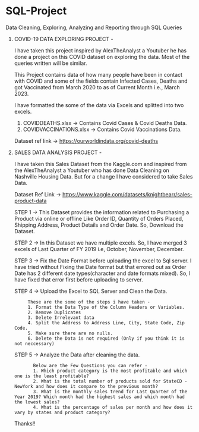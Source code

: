 # SQL-Project
Data Cleaning, Exploring, Analyzing and Reporting through SQL Queries

1. COVID-19 DATA EXPLORING PROJECT -

   I have taken this project inspired by AlexTheAnalyst a Youtuber he has done a project on this COVID dataset on exploring the data. Most of the queries written will be similar. 
   
   This Project contains data of how many people have been in contact with COVID and some of the fields contain Infected Cases, Deaths and got Vaccinated from March 2020 to as of Current Month i.e., March 2023. 
   
   I have formatted the some of the data via Excels and splitted into two excels. 
   1. COVIDDEATHS.xlsx -> Contains Covid Cases & Covid Deaths Data.
   2. COVIDVACCINATIONS.xlsx -> Contains Covid Vaccinations Data.
   
   Dataset ref link -> https://ourworldindata.org/covid-deaths 


2. SALES DATA ANALYSIS PROJECT - 

    I have taken this Sales Dataset from the Kaggle.com and inspired from the AlexTheAnalyst a Youtuber who has done Data Cleaning on Nashville Housing Data. But for a change I have considered to take Sales Data. 
    
    Dataset Ref Link -> https://www.kaggle.com/datasets/knightbearr/sales-product-data 
    
    STEP 1 -> This Dataset provides the information related to Purchasing a Product via online or offline Like Order ID, Quantity of Orders Placed, Shipping Address, Product Details and Order Date. So, Download the Dataset.
    
    STEP 2 -> In this Dataset we have multiple excels. So, I have merged 3 excels of Last Quarter of FY 2019 i.e, October, November, December. 
    
    STEP 3 -> Fix the Date Format before uploading the excel to Sql server. I have tried without Fixing the Date format but that errored out as Order Date has 2 different date types(character and date formats mixed). So, I have fixed that error first before uploading to server.
    
    STEP 4 -> Upload the Excel to SQL Server and Clean the Data.
            
            These are the some of the steps i have taken - 
            1. Format the Data Type of the Column Headers or Variables.
            2. Remove Duplicates
            3. Delete Irrelevant data 
            4. Split the Address to Address Line, City, State Code, Zip Code.
            5. Make sure there are no nulls. 
            6. Delete the Data is not required (Only if you think it is not neccessary)
            
    STEP 5 -> Analyze the Data after cleaning the data. 
    
              Below are the Few Questions you can refer - 
              1. Which product category is the most profitable and which one is the least profitable?
              2. What is the total number of products sold for StateCD - NewYork and how does it compare to the previous month? 
              3. What is the monthly sales trend for Last Quarter of the Year 2019? Which month had the highest sales and which month had the lowest sales?
              4. What is the percentage of sales per month and how does it vary by states and product category?
    
    Thanks!!
    
